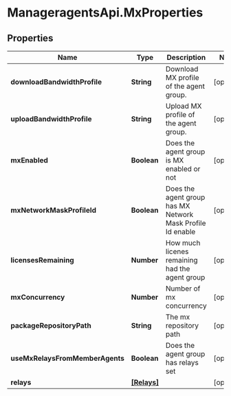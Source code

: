 # ManageragentsApi.MxProperties

## Properties
Name | Type | Description | Notes
------------ | ------------- | ------------- | -------------
**downloadBandwidthProfile** | **String** | Download MX profile of the agent group. | [optional] 
**uploadBandwidthProfile** | **String** | Upload MX profile of the agent group. | [optional] 
**mxEnabled** | **Boolean** | Does the agent group is MX enabled or not | [optional] 
**mxNetworkMaskProfileId** | **Boolean** | Does the agent group has MX Network Mask Profile Id enable | [optional] 
**licensesRemaining** | **Number** | How much licenes remaining had the agent group | [optional] 
**mxConcurrency** | **Number** | Number of mx concurrency | [optional] 
**packageRepositoryPath** | **String** | The mx repository path | [optional] 
**useMxRelaysFromMemberAgents** | **Boolean** | Does the agent group has relays set | [optional] 
**relays** | [**[Relays]**](Relays.md) |  | [optional] 


